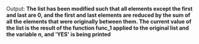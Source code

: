 Output: **The list has been modified such that all elements except the first and last are 0, and the first and last elements are reduced by the sum of all the elements that were originally between them. The current value of the list is the result of the function func_1 applied to the original list and the variable n, and 'YES' is being printed**